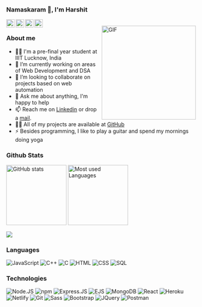 ### Namaskaram 🙏, I'm Harshit
<a href="https://www.linkedin.com/in/harshitg00">
  <img align="left" alt="Harshit Gupta | LinkedIN" width="22px" src="https://cdn.jsdelivr.net/npm/simple-icons@v3/icons/linkedin.svg" />
</a>
<a href="https://twitter.com/harshitg00">
  <img align="left" alt="Harshit Gupta | Twitter" width="22px" src="https://cdn.jsdelivr.net/npm/simple-icons@v3/icons/twitter.svg" />
</a>
<a href="https://www.instagram.com/_harshit_g">
  <img align="left" alt="Harshit Gupta | Instagram" width="22px" src="https://cdn.jsdelivr.net/npm/simple-icons@v3/icons/instagram.svg" />
</a>
<a href="https://mail.google.com/mail/?view=cm&fs=1&tf=1&to=harshitg0202@gmail.com">
  <img align="left" alt="Harshit Gupta | Mail" width="22px" src="https://cdn.jsdelivr.net/npm/simple-icons@3.13.0/icons/gmail.svg" />
</a>
<br>
  <img height=250 align="right" src="https://cdn.dribbble.com/users/3414434/screenshots/14616859/media/94814b2e5bcd1dd9f926bdd0d98eda5c.gif" alt="GIF" />

### About me
- 🙋‍♂️ I'm a pre-final year student at IIIT Lucknow, India
- 🔭 I’m currently working on areas of Web Development and DSA
- 👯 I’m looking to collaborate on projects based on web automation
- 💬 Ask me about anything, I'm happy to help
- 📫 Reach me on [Linkedin](https://www.linkedin.com/in/harshitg00) or drop a [mail](https://mail.google.com/mail/?view=cm&fs=1&tf=1&to=harshitg0202@gmail.com).
- 👨‍💻 All of my projects are available at [GitHub](https://github.com/harshitg00?tab=repositories)
- ⚡ Besides programming, I like to play a guitar and spend my mornings doing yoga

### Github Stats

<p align="left">
    <img src="https://github-readme-stats.vercel.app/api?username=harshitg00&show_icons=true&count_private=true&hide_title=true&include_all_commits=true&theme=react" alt="GitHub stats"  height="160px"/>
    <img src="https://github-readme-stats.vercel.app/api/top-langs/?username=harshitg00&layout=compact&langs_count=7&theme=react" alt="Most used Languages" height="160px" />
</p>

<!-- ### Visitor Count
![Visitor Count](https://profile-counter.glitch.me/harshitg00/count.svg) -->
![](https://komarev.com/ghpvc/?username=harshitg00&color=brightgreen&style=flat)


<!-- [![Readme Card](https://github-readme-stats.vercel.app/api/pin/?username=harshitg00&repo=teamforhack)](https://github.com/harshitg00/github-readme-stats) -->

### Languages

![JavaScript](https://img.shields.io/badge/-JavaScript-000?&logo=JavaScript)
![C++](https://img.shields.io/badge/-C++-000?&logo=c%2b%2b&logoColor=00599C)
![C](https://img.shields.io/badge/-C-000?&logo=C)
![HTML](https://img.shields.io/badge/-HTML5-000?&logo=html5)
![CSS](https://img.shields.io/badge/-CSS3-000?&logo=css3)
![SQL](https://img.shields.io/badge/-SQL-000?&logo=MySQL)

### Technologies
![Node.JS](https://img.shields.io/badge/Node.js-000?&logo=node.js)
![npm](https://img.shields.io/badge/npm-000?&logo=npm)
![Express.JS](https://img.shields.io/badge/Express.js-000000?&logo=express)
![EJS](https://img.shields.io/badge/EJS-000?&logo=ejs)
![MongoDB](https://img.shields.io/badge/MongoDB-000?&logo=mongodb)
![React](https://img.shields.io/badge/React-000?&logo=react)
![Heroku](https://img.shields.io/badge/Heroku-000?&logo=heroku)
![Netlify](https://img.shields.io/badge/Netlify-000?&logo=netlify)
![Git](https://img.shields.io/badge/Git-000?&logo=git)
![Sass](https://img.shields.io/badge/Sass-000?&logo=sass)
![Bootstrap](https://img.shields.io/badge/Bootstrap-000?&logo=bootstrap)
![JQuery](https://img.shields.io/badge/JQuery-000?&logo=jquery)
![Postman](https://img.shields.io/badge/Postman-000?&logo=postman)

